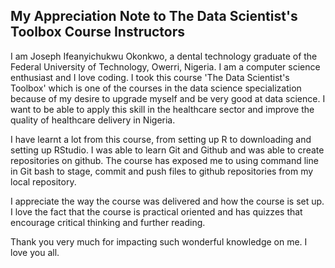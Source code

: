 ## **My Appreciation Note to The Data Scientist's Toolbox Course Instructors**

I am Joseph Ifeanyichukwu Okonkwo, a dental technology graduate of the Federal University of Technology, Owerri, Nigeria. I am a computer science enthusiast and I love coding. I took this course 'The Data Scientist's Toolbox' which is one of the courses in the data science specialization because of my desire to upgrade myself and be very good at data science. I want to be able to apply this skill in the healthcare sector and improve the quality of healthcare delivery in Nigeria.

I have learnt a lot from this course, from setting up R to downloading and setting up RStudio. I was able to learn Git and Github and was able to create repositories on github. The course has exposed me to using command line in Git bash to stage, commit and push files to github repositories from my local repository.

I appreciate the way the course was delivered and how the course is set up. I love the fact that the course is practical oriented and has quizzes that encourage critical thinking and further reading.

Thank you very much for impacting such wonderful knowledge on me. I love you all.
